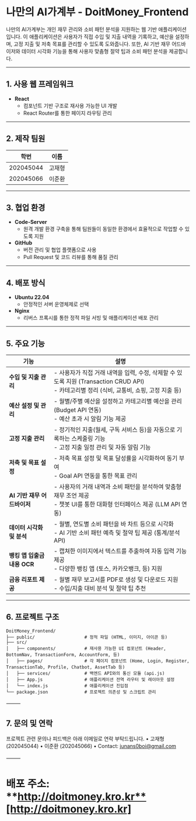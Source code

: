 # 나만의 AI가계부 - DoitMoney_Frontend

나만의 AI가계부는 개인 재무 관리와 소비 패턴 분석을 지원하는 웹 기반 애플리케이션입니다. 이 애플리케이션은 사용자가 직접 수입 및 지출 내역을 기록하고, 예산을 설정하며, 고정 지출 및 저축 목표를 관리할 수 있도록 도와줍니다. 또한, AI 기반 재무 어드바이저와 데이터 시각화 기능을 통해 사용자 맞춤형 절약 팁과 소비 패턴 분석을 제공합니다.

---

## 1. 사용 웹 프레임워크

- **React**  
  - 컴포넌트 기반 구조로 재사용 가능한 UI 개발
  - React Router를 통한 페이지 라우팅 관리

---

## 2. 제작 팀원

| 학번       | 이름   |
|------------|--------|
| 202045044  | 고재형 |
| 202045066  | 이준환 |

---

## 3. 협업 환경

- **Code-Server**  
  - 원격 개발 환경 구축을 통해 팀원들이 동일한 환경에서 효율적으로 작업할 수 있도록 지원
- **GitHub**  
  - 버전 관리 및 협업 플랫폼으로 사용
  - Pull Request 및 코드 리뷰를 통해 품질 관리

---

## 4. 배포 방식

- **Ubuntu 22.04**  
  - 안정적인 서버 운영체제로 선택
- **Nginx**  
  - 리버스 프록시를 통한 정적 파일 서빙 및 애플리케이션 배포 관리

---

## 5. 주요 기능

| 기능                                 | 설명 |
|--------------------------------------|------|
| **수입 및 지출 관리**                | - 사용자가 직접 거래 내역을 입력, 수정, 삭제할 수 있도록 지원 (Transaction CRUD API) <br> - 카테고리별 정리 (식비, 교통비, 쇼핑, 고정 지출 등) |
| **예산 설정 및 관리**                | - 월별/주별 예산을 설정하고 카테고리별 예산을 관리 (Budget API 연동) <br> - 예산 초과 시 알림 기능 제공 |
| **고정 지출 관리**                   | - 정기적인 지출(월세, 구독 서비스 등)을 자동으로 기록하는 스케줄링 기능 <br> - 고정 지출 일정 관리 및 자동 알림 기능 |
| **저축 및 목표 설정**                | - 저축 목표 설정 및 목표 달성률을 시각화하여 동기 부여 <br> - Goal API 연동을 통한 목표 관리 |
| **AI 기반 재무 어드바이저**           | - 사용자의 거래 내역과 소비 패턴을 분석하여 맞춤형 재무 조언 제공 <br> - 챗봇 UI를 통한 대화형 인터페이스 제공 (LLM API 연동) |
| **데이터 시각화 및 분석**             | - 월별, 연도별 소비 패턴을 바 차트 등으로 시각화 <br> - AI 기반 소비 패턴 예측 및 절약 팁 제공 (통계/분석 API) |
| **뱅킹 앱 입출금 내용 OCR**           | - 캡쳐한 이미지에서 텍스트를 추출하여 자동 입력 기능 제공 <br> - 다양한 뱅킹 앱 (토스, 카카오뱅크, 등) 지원 |
| **금융 리포트 제공**                 | - 월별 재무 보고서를 PDF로 생성 및 다운로드 지원 <br> - 수입/지출 대비 분석 및 절약 팁 추천 |

---

## 6. 프로젝트 구조

```plaintext
DoitMoney_Frontend/
├── public/                   # 정적 파일 (HTML, 이미지, 아이콘 등)
├── src/
│   ├── components/           # 재사용 가능한 UI 컴포넌트 (Header, BottomNav, TransactionForm, AccountForm, 등)
│   ├── pages/                # 각 페이지 컴포넌트 (Home, Login, Register, TransactionTab, Profile, Chatbot, AssetTab 등)
│   ├── services/             # 백엔드 API와의 통신 모듈 (api.js)
│   ├── App.js                # 애플리케이션 전역 라우터 및 레이아웃 설정
│   └── index.js              # 애플리케이션 진입점
└── package.json              # 프로젝트 의존성 및 스크립트 관리

```

⸻

## 7. 문의 및 연락
프로젝트 관련 문의나 피드백은 아래 이메일로 연락 부탁드립니다.
• 고재형 (202045044)
• 이준환 (202045066)
• Contact: junans0boi@gmail.com

⸻

# 배포 주소: **http://doitmoney.kro.kr**[http://doitmoney.kro.kr]
